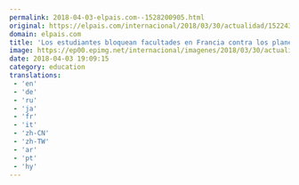 ```yaml
---
permalink: 2018-04-03-elpais.com--1528200905.html
original: https://elpais.com/internacional/2018/03/30/actualidad/1522431174_268905.html#?ref=rss&format=simple&link=link
domain: elpais.com
title: 'Los estudiantes bloquean facultades en Francia contra los planes de Macron'
image: https://ep00.epimg.net/internacional/imagenes/2018/03/30/actualidad/1522431174_268905_1522432208_rrss_normal.jpg
date: 2018-04-03 19:09:15
category: education
translations: 
 - 'en'
 - 'de'
 - 'ru'
 - 'ja'
 - 'fr'
 - 'it'
 - 'zh-CN'
 - 'zh-TW'
 - 'ar'
 - 'pt'
 - 'hy'
---
```


